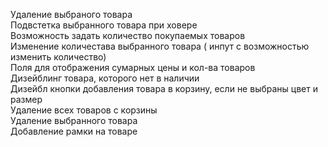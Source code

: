 Удаление выбраного товара<br>
Подвстетка выбранного товара при ховере<br>
Возможность задать количество покупаемых товаров<br>
Изменение количестава выбранного товара ( инпут с возможностью изменить количество)<br>
Поля для отображения сумарных цены и  кол-ва товаров<br>
Дизейблинг товара, которого нет в наличии<br>
Дизейбл кнопки добавления товара в корзину, если не выбраны цвет и размер<br>
Удаление всех товаров с корзины<br>
Удаление выбранного товара<br>
Добавление рамки на товаре<br>
